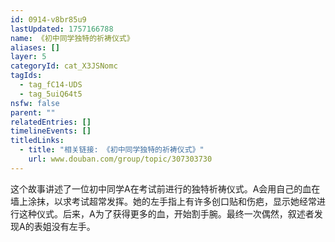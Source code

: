 ```yaml
---
id: 0914-v8br85u9
lastUpdated: 1757166788
name: 《初中同学独特的祈祷仪式》
aliases: []
layer: 5
categoryId: cat_X3JSNomc
tagIds:
  - tag_fC14-UDS
  - tag_5uiQ64t5
nsfw: false
parent: ""
relatedEntries: []
timelineEvents: []
titledLinks:
  - title: "相关链接: 《初中同学独特的祈祷仪式》"
    url: www.douban.com/group/topic/307303730
---
```


这个故事讲述了一位初中同学A在考试前进行的独特祈祷仪式。A会用自己的血在墙上涂抹，以求考试超常发挥。她的左手指上有许多创口贴和伤疤，显示她经常进行这种仪式。后来，A为了获得更多的血，开始割手腕。最终一次偶然，叙述者发现A的表姐没有左手。